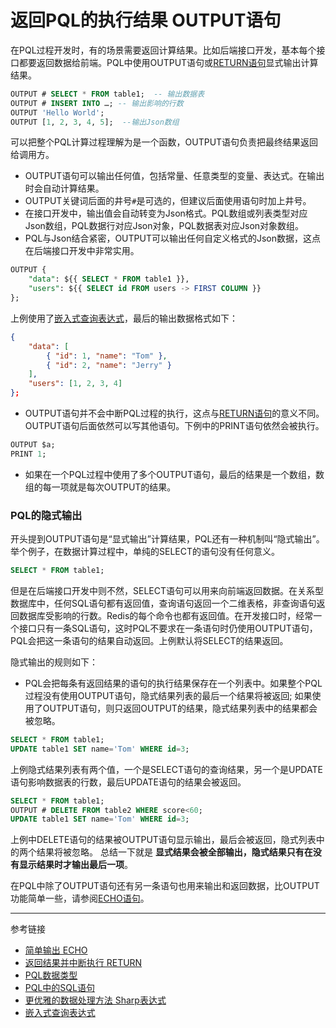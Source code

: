 # 返回PQL的执行结果 OUTPUT语句
在PQL过程开发时，有的场景需要返回计算结果。比如后端接口开发，基本每个接口都要返回数据给前端。PQL中使用OUTPUT语句或[RETURN语句](/pql/return.md)显式输出计算结果。
```sql
OUTPUT # SELECT * FROM table1;  -- 输出数据表
OUTPUT # INSERT INTO …; -- 输出影响的行数
OUTPUT 'Hello World';
OUTPUT [1, 2, 3, 4, 5];  --输出Json数组
```
可以把整个PQL计算过程理解为是一个函数，OUTPUT语句负责把最终结果返回给调用方。
* OUTPUT语句可以输出任何值，包括常量、任意类型的变量、表达式。在输出时会自动计算结果。
* OUTPUT关键词后面的井号`#`是可选的，但建议后面使用语句时加上井号。
* 在接口开发中，输出值会自动转变为Json格式。PQL数组或列表类型对应Json数组，PQL数据行对应Json对象，PQL数据表对应Json对象数组。
* PQL与Json结合紧密，OUTPUT可以输出任何自定义格式的Json数据，这点在后端接口开发中非常实用。
```sql
OUTPUT {
	"data": ${{ SELECT * FROM table1 }},
	"users": ${{ SELECT id FROM users -> FIRST COLUMN }}
};
```
上例使用了[嵌入式查询表达式](/pql/query.md)，最后的输出数据格式如下：
```json
{
	"data": [
        { "id": 1, "name": "Tom" },
        { "id": 2, "name": "Jerry" }
    ],
	"users": [1, 2, 3, 4]
};
```
* OUTPUT语句并不会中断PQL过程的执行，这点与[RETURN语句](/pql/return.md)的意义不同。OUTPUT语句后面依然可以写其他语句。下例中的PRINT语句依然会被执行。
```sql
OUTPUT $a;
PRINT 1;
```
* 如果在一个PQL过程中使用了多个OUTPUT语句，最后的结果是一个数组，数组的每一项就是每次OUTPUT的结果。

### PQL的隐式输出
开头提到OUTPUT语句是“显式输出”计算结果，PQL还有一种机制叫“隐式输出”。
举个例子，在数据计算过程中，单纯的SELECT的语句没有任何意义。
```sql
SELECT * FROM table1;
```
但是在后端接口开发中则不然，SELECT语句可以用来向前端返回数据。在关系型数据库中，任何SQL语句都有返回值，查询语句返回一个二维表格，非查询语句返回数据库受影响的行数。Redis的每个命令也都有返回值。在开发接口时，经常一个接口只有一条SQL语句，这时PQL不要求在一条语句时仍使用OUTPUT语句，PQL会把这一条语句的结果自动返回。上例默认将SELECT的结果返回。

隐式输出的规则如下：
* PQL会把每条有返回结果的语句的执行结果保存在一个列表中。如果整个PQL过程没有使用OUTPUT语句，隐式结果列表的最后一个结果将被返回; 如果使用了OUTPUT语句，则只返回OUTPUT的结果，隐式结果列表中的结果都会被忽略。
```sql
SELECT * FROM table1;
UPDATE table1 SET name='Tom' WHERE id=3;
```
上例隐式结果列表有两个值，一个是SELECT语句的查询结果，另一个是UPDATE语句影响数据表的行数，最后UPDATE语句的结果会被返回。
```sql
SELECT * FROM table1;
OUTPUT # DELETE FROM table2 WHERE score<60;
UPDATE table1 SET name='Tom' WHERE id=3;
```
上例中DELETE语句的结果被OUTPUT语句显示输出，最后会被返回，隐式列表中的两个结果将被忽略。
总结一下就是 **显式结果会被全部输出，隐式结果只有在没有显示结果时才输出最后一项**。


在PQL中除了OUTPUT语句还有另一条语句也用来输出和返回数据，比OUTPUT功能简单一些，请参阅[ECHO语句](/pql/echo.md)。

---
参考链接
* [简单输出 ECHO](/pql/echo.md)
* [返回结果并中断执行 RETURN](/pql/return.md)
* [PQL数据类型](/pql/datatype.md)
* [PQL中的SQL语句](/pql/sql.md)
* [更优雅的数据处理方法 Sharp表达式](/pql/sharp.md)
* [嵌入式查询表达式](/pql/query.md) 